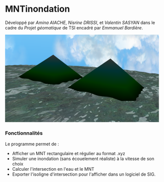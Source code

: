 MNTinondation
=============

Développé par *Amina AIACHE*, *Nisrine DRISSI*, et *Valentin SASYAN* dans le cadre du *Projet géomatique* de TSI encadré par *Emmanuel Bardière*.

![Vue de MNT avec l'eau](doc/screen/vagues_petit.png/?raw=true "Vue de MNT avec l'eau")

### Fonctionnalités

Le programme permet de :
* Afficher un MNT rectangulaire et régulier au format .xyz
* Simuler une inondation (sans écouelement réaliste) à la vitesse de son choix
* Calculer l'intersection en l'eau et le MNT
* Exporter l'isoligne d'intersection pour l'afficher dans un logiciel de SIG.